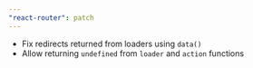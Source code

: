 ```yaml
---
"react-router": patch
---
```


- Fix redirects returned from loaders using `data()`
- Allow returning `undefined` from `loader` and `action` functions
